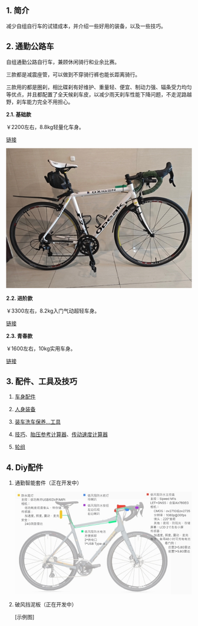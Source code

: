 ## 1. 简介

减少自组自行车的试错成本，并介绍一些好用的装备，以及一些技巧。

## 2. 通勤公路车

自组通勤公路自行车，兼顾休闲骑行和业余比赛。

三款都是减震座管，可以做到不穿骑行裤也能长距离骑行。

三款用的都是圈刹，相比碟刹有好维护、重量轻、便宜、制动力强、辐条受力均匀等优点，并且都配置了全天候刹车皮，以减少雨天刹车性能下降问题，不走泥路越野，刹车能力完全不用担心。

**2.1. 基础款**

￥2200左右，8.8kg轻量化车身。

[链接](https://gitee.com/kukela/commuter-bike/blob/master/RoadBike/基础通勤.md)

![x](img/通勤公路车/通勤公路车_基础_侧图.jpg)

**2.2. 进阶款**

￥3300左右，8.2kg入门气动超轻车身。

[链接](https://gitee.com/kukela/commuter-bike/blob/master/RoadBike/进阶通勤.md)

**2.3. 青春款**

￥1600左右，10kg实用车身。

[链接](https://gitee.com/kukela/commuter-bike/blob/master/RoadBike/青春通勤.md)

## 3. 配件、工具及技巧

1. [车身配件](https://gitee.com/kukela/commuter-bike/blob/master/Doc/车身配件.md)

2. [人身装备](https://gitee.com/kukela/commuter-bike/blob/master/Doc/人身装备.md)

3. [装车洗车保养...工具](https://gitee.com/kukela/commuter-bike/blob/master/Doc/工具.md)

4. [技巧](https://gitee.com/kukela/commuter-bike/blob/master/Doc/技巧.md)、[胎压参考计算器](https://cbike.pages.dev/tirePressureCalc)、[传动速度计算器](https://cbike.pages.dev/gearCalc)

5. [轮组](https://gitee.com/kukela/commuter-bike/blob/master/Doc/轮组.md)

## 4. Diy配件

1. 通勤智能套件（正在开发中）

   ![x](img/smart/fa2.jpg)

2. 破风挡泥板（正在开发中）

   [示例图]